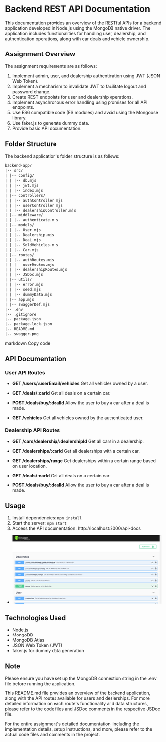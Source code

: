 # Backend REST API Documentation

This documentation provides an overview of the RESTful APIs for a backend application developed in Node.js using the MongoDB native driver. The application includes functionalities for handling user, dealership, and authentication operations, along with car deals and vehicle ownership.

## Assignment Overview

The assignment requirements are as follows:

1. Implement admin, user, and dealership authentication using JWT (JSON Web Token).
2. Implement a mechanism to invalidate JWT to facilitate logout and password change.
3. Create REST endpoints for user and dealership operations.
4. Implement asynchronous error handling using promises for all API endpoints.
5. Use ES6 compatible code (ES modules) and avoid using the Mongoose library.
6. Use faker.js to generate dummy data.
7. Provide basic API documentation.

## Folder Structure

The backend application's folder structure is as follows:
```
backend-app/
|-- src/
| |-- config/
| | |-- db.mjs
| | |-- jwt.mjs
| | |-- index.mjs
| |-- controllers/
| | |-- authController.mjs
| | |-- userController.mjs
| | |-- dealershipController.mjs
| |-- middleware/
| | |-- authenticate.mjs
| |-- models/
| | |-- User.mjs
| | |-- Dealership.mjs
| | |-- DeaL.mjs
| | |-- SoldVehicles.mjs
| | |-- Car.mjs
| |-- routes/
| | |-- authRoutes.mjs
| | |-- userRoutes.mjs
| | |-- dealershipRoutes.mjs
| | |-- JSDoc.mjs
| |-- utils/
| | |-- error.mjs
| | |-- seed.mjs
| | |-- dummyData.mjs
| |-- app.mjs
| |-- swaggerDef.mjs
|-- .env
|-- .gitignore
|-- package.json
|-- package-lock.json
|-- README.md
|-- swagger.png
```
markdown
Copy code

## API Documentation

### User API Routes

- **GET /users/:userEmail/vehicles**
  Get all vehicles owned by a user.

- **GET /deals/:carId**
  Get all deals on a certain car.

- **POST /deals/buy/:dealId**
  Allow the user to buy a car after a deal is made.

- **GET /vehicles**
  Get all vehicles owned by the authenticated user.

### Dealership API Routes

- **GET /cars/dealership/:dealershipId**
  Get all cars in a dealership.

- **GET /dealerships/:carId**
  Get all dealerships with a certain car.

- **GET /dealerships/range**
  Get dealerships within a certain range based on user location.

- **GET /deals/:carId**
  Get all deals on a certain car.

- **POST /deals/buy/:dealId**
  Allow the user to buy a car after a deal is made.

## Usage

1. Install dependencies: `npm install`
2. Start the server: `npm start`
3. Access the API documentation: [http://localhost:3000/api-docs](http://localhost:3000/api-docs)
- ![Alt Text](./swagger.png)
## Technologies Used

- Node.js
- MongoDB
- MongoDB Atlas
- JSON Web Token (JWT)
- faker.js for dummy data generation

## Note

Please ensure you have set up the MongoDB connection string in the .env file before running the application.

This README.md file provides an overview of the backend application, along with the API routes available for users and dealerships. For more detailed information on each route's functionality and data structures, please refer to the code files and JSDoc comments in the respective JSDoc file.

For the entire assignment's detailed documentation, including the implementation details, setup instructions, and more, please refer to the actual code files and comments in the project.
